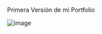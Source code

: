 Primera Versión de mi Portfolio

![image](https://github.com/user-attachments/assets/c9869ade-ba92-464d-b7c5-0e8dbf933545)

